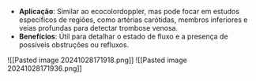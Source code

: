 - **Aplicação**: Similar ao ecocolordoppler, mas pode focar em estudos específicos de regiões, como artérias carótidas, membros inferiores e veias profundas para detectar trombose venosa.
- **Benefícios**: Útil para detalhar o estado de fluxo e a presença de possíveis obstruções ou refluxos.

![[Pasted image 20241028171918.png]]
![[Pasted image 20241028171936.png]]